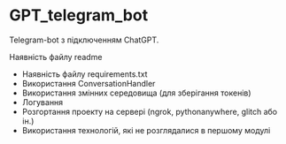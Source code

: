 # GPT_telegram_bot
Telegram-bot з підключенням ChatGPT.  


 Наявність файлу readme
- Наявність файлу requirements.txt
- Використання ConversationHandler
- Використання змінних середовища (для зберігання токенів)
- Логування
- Розгортання проекту на сервері (ngrok, pythonanywhere, glitch або ін.)
- Використання технологій, які не розглядалися в першому модулі
